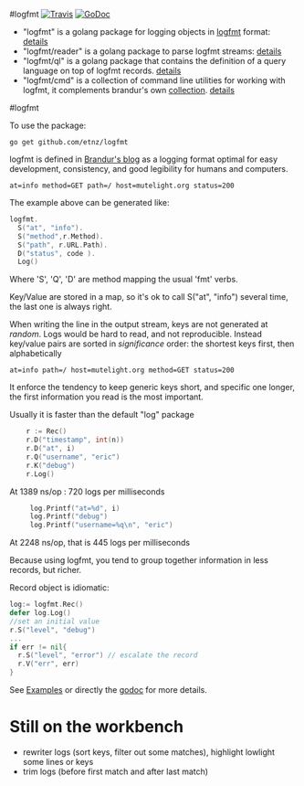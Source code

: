 #logfmt [![Travis](https://travis-ci.org/etnz/logfmt.svg?branch=master)](https://travis-ci.org/etnz/logfmt?branch=master) [![GoDoc](https://godoc.org/github.com/etnz/logfmt?status.svg)](https://godoc.org/github.com/etnz/logfmt)

- "logfmt" is a golang package for logging objects in [logfmt](https://brandur.org/logfmt) format: [details](#logfmt)
- "logfmt/reader" is a golang package to parse logfmt streams: [details](./reader/)
- "logfmt/ql" is a golang package that contains the definition of a query language on top of logfmt records. [details](./ql)
- "logfmt/cmd" is a collection of command line utilities for working with logfmt, it complements brandur's own [collection](https://github.com/brandur/hutils). [details](./cmd)






#logfmt


To use the package:

    go get github.com/etnz/logfmt


logfmt is defined in [Brandur's blog](https://brandur.org/logfmt) as a logging format optimal
for easy development, consistency, and good legibility for humans and
computers.

    at=info method=GET path=/ host=mutelight.org status=200

The example above can be generated like:

```go
logfmt.
  S("at", "info").
  S("method",r.Method).
  S("path", r.URL.Path).
  D("status", code ).
  Log()
```

Where 'S', 'Q', 'D' are method mapping the usual 'fmt' verbs.

Key/Value are stored in a map, so it's ok to call S("at", "info") several time, the last one is always right.

When writing the line in the output stream, keys are not generated at *random*. Logs would be hard to read, and not reproducible. 
Instead key/value pairs are sorted in *significance* order: the shortest keys first, then alphabetically

 
    at=info path=/ host=mutelight.org method=GET status=200

It enforce the tendency to keep generic keys short, and specific one longer, the first information you read is the most important.

Usually it is faster than the default "log" package

```go
    r := Rec()
    r.D("timestamp", int(n))
    r.D("at", i)
    r.Q("username", "eric")
    r.K("debug")
    r.Log()
```
At 1389 ns/op  : 720 logs per milliseconds

```go    
     log.Printf("at=%d", i)
     log.Printf("debug")
     log.Printf("username=%q\n", "eric")
```
At 2248 ns/op, that is 445 logs per milliseconds

Because using logfmt, you tend to group together information in less records, but richer.


Record  object is idiomatic:

```go
log:= logfmt.Rec()
defer log.Log()
//set an initial value
r.S("level", "debug")
...
if err != nil{
  r.S("level", "error") // escalate the record
  r.V("err", err)
}

```


See [Examples](https://godoc.org/github.com/etnz/logfmt#pkg-examples) or directly the [godoc](https://godoc.org/github.com/etnz/logfmt) for more details.


# Still on the workbench

- rewriter logs (sort keys, filter out some matches), highlight lowlight some lines or keys
- trim logs (before first match and after last match)